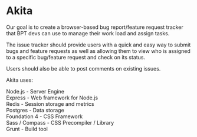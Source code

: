 Akita
=================================

Our goal is to create a browser-based bug report/feature request tracker that BPT devs
can use to manage their work load and assign tasks.

The issue tracker should provide users with a quick and easy way to submit bugs and feature requests
as well as allowing them to view who is assigned to a specific bug/feature request and check on its status.

Users should also be able to post comments on existing issues.

Akita uses:

Node.js - Server Engine  
Express - Web framework for Node.js  
Redis  - Session storage and metrics  
Postgres - Data storage  
Foundation 4 - CSS Framework  
Sass / Compass - CSS Precompiler / Library  
Grunt - Build tool